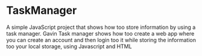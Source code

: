 # TaskManager
A simple JavaScript project that shows how too store information by using a task manager.
Gavin Task manager shows how too create a web app where you can create an account and then login too it while storing the information too your local storage, using Javascript and HTML
